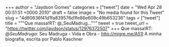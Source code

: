 
+++
author = "Jaydson Gomes"
categories = ["tweet"]
date = "Wed Apr 28 00:51:51 +0000 2010"
draft = false
image = "No media found for this Tweet"
slug = "4d80636f41d1fa839576d1fe86e609c49b653236"
tags = ["tweet"]
title = """Que massa!RT: @_SeuMadrug..."""
tweet = true
tweet_url = "https://twitter.com/jaydson/status/12976372507"
+++
Que massa!RT: @_SeuMadruga_: Seu Madruga - Vida e Obra - http://migre.me/A51l A minha biografia, escrita por Pablo Kaschner
